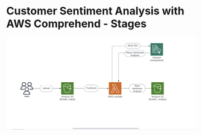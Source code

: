 # Customer Sentiment Analysis with AWS Comprehend - Stages


![Comprehen](assets/Customer-Sentiment-Chart.png)
